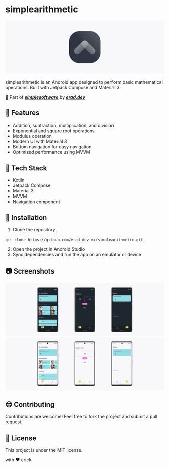 # simplearithmetic

![simplearithmetic](assets/main.png)

simplearithmetic is an Android app designed to perform basic mathematical operations. Built with Jetpack Compose and Material 3.

:rocket: Part of __*[simplesoftware](https://erad.dev/simplesoftware.html)*__ by __*[erad.dev](https://erad.dev/)*__

## :eyes: Features

- Addition, subtraction, multiplication, and division
- Exponential and square root operations
- Modulus operation
- Modern UI with Material 3
- Bottom navigation for easy navigation
- Optimized performance using MVVM

## :hammer: Tech Stack

- Kotlin
- Jetpack Compose
- Material 3
- MVVM
- Navigation component

## :running: Installation

1. Clone the repository
```
git clone https://github.com/erad-dev-mx/simplearithmetic.git
```
2. Open the project in Android Studio
3. Sync dependencies and run the app on an emulator or device

## :camera: Screenshots
![Dark Theme](assets/img1.png)
![Light Theme](assets/img2.png)

## :sunglasses: Contributing

Contributions are welcome! Feel free to fork the project and submit a pull request.

## :scroll: License
This project is under the MIT license.

with :heart: erick

